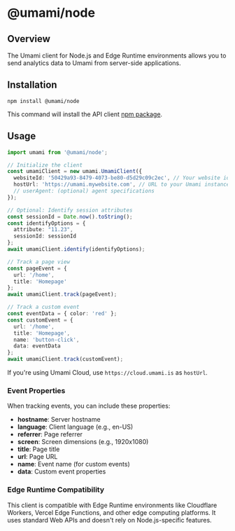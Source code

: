 # @umami/node

## Overview

The Umami client for Node.js and Edge Runtime environments allows you to send analytics data to Umami from server-side applications.

## Installation

```shell
npm install @umami/node
```

This command will install the API client [npm package](https://www.npmjs.com/package/@umami/node).

## Usage

```typescript
import umami from '@umami/node';

// Initialize the client
const umamiClient = new umami.UmamiClient({
  websiteId: '50429a93-8479-4073-be80-d5d29c09c2ec', // Your website id
  hostUrl: 'https://umami.mywebsite.com', // URL to your Umami instance
  // userAgent: (optional) agent specifications
});

// Optional: Identify session attributes
const sessionId = Date.now().toString();
const identifyOptions = {
  attribute: "11.23",
  sessionId: sessionId
};
await umamiClient.identify(identifyOptions);

// Track a page view
const pageEvent = {
  url: '/home',
  title: 'Homepage'
};
await umamiClient.track(pageEvent);

// Track a custom event
const eventData = { color: 'red' };
const customEvent = {
  url: '/home',
  title: 'Homepage',
  name: 'button-click',
  data: eventData
};
await umamiClient.track(customEvent);
```

If you're using Umami Cloud, use `https://cloud.umami.is` as `hostUrl`.

### Event Properties

When tracking events, you can include these properties:

- **hostname**: Server hostname
- **language**: Client language (e.g., en-US)
- **referrer**: Page referrer
- **screen**: Screen dimensions (e.g., 1920x1080)
- **title**: Page title
- **url**: Page URL
- **name**: Event name (for custom events)
- **data**: Custom event properties

### Edge Runtime Compatibility

This client is compatible with Edge Runtime environments like Cloudflare Workers, Vercel Edge Functions, and other edge computing platforms. It uses standard Web APIs and doesn't rely on Node.js-specific features.
